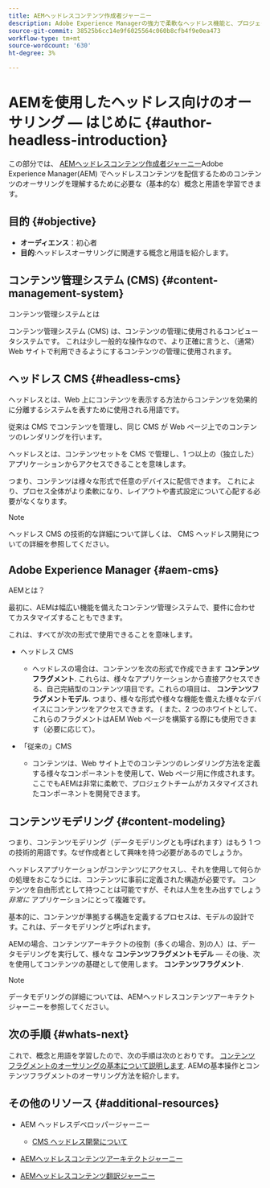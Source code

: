 ```yaml
---
title: AEMヘッドレスコンテンツ作成者ジャーニー
description: Adobe Experience Managerの強力で柔軟なヘッドレス機能と、プロジェクトのコンテンツを作成する方法の紹介です。
source-git-commit: 38525b6cc14e9f6025564c060b8cfb4f9e0ea473
workflow-type: tm+mt
source-wordcount: '630'
ht-degree: 3%

---
```


# AEMを使用したヘッドレス向けのオーサリング — はじめに {#author-headless-introduction}

この部分では、 [AEMヘッドレスコンテンツ作成者ジャーニー](overview.md)Adobe Experience Manager(AEM) でヘッドレスコンテンツを配信するためのコンテンツのオーサリングを理解するために必要な（基本的な）概念と用語を学習できます。

## 目的 {#objective}

* **オーディエンス**：初心者
* **目的**:ヘッドレスオーサリングに関連する概念と用語を紹介します。

## コンテンツ管理システム (CMS) {#content-management-system}

コンテンツ管理システムとは

コンテンツ管理システム (CMS) は、コンテンツの管理に使用されるコンピュータシステムです。 これは少し一般的な操作なので、より正確に言うと、（通常）Web サイトで利用できるようにするコンテンツの管理に使用されます。

## ヘッドレス CMS {#headless-cms}

ヘッドレスとは、Web 上にコンテンツを表示する方法からコンテンツを効果的に分離するシステムを表すために使用される用語です。

従来は CMS でコンテンツを管理し、同じ CMS が Web ページ上でのコンテンツのレンダリングを行います。

ヘッドレスとは、コンテンツセットを CMS で管理し、1 つ以上の（独立した）アプリケーションからアクセスできることを意味します。

つまり、コンテンツは様々な形式で任意のデバイスに配信できます。 これにより、プロセス全体がより柔軟になり、レイアウトや書式設定について心配する必要がなくなります。

>[!NOTE]
>
>ヘッドレス CMS の技術的な詳細について詳しくは、 CMS ヘッドレス開発についての詳細を参照してください。

## Adobe Experience Manager {#aem-cms}

AEMとは？

最初に、AEMは幅広い機能を備えたコンテンツ管理システムで、要件に合わせてカスタマイズすることもできます。

これは、すべてが次の形式で使用できることを意味します。

* ヘッドレス CMS
   * ヘッドレスの場合は、コンテンツを次の形式で作成できます **コンテンツフラグメント**.
これらは、様々なアプリケーションから直接アクセスできる、自己完結型のコンテンツ項目です。これらの項目は、 **コンテンツフラグメントモデル**.
つまり、様々な形式や様々な機能を備えた様々なデバイスにコンテンツをアクセスできます。
( また、2 つのホワイトとして、これらのフラグメントはAEM Web ページを構築する際にも使用できます（必要に応じて）。

* 「従来の」CMS
   * コンテンツは、Web サイト上でのコンテンツのレンダリング方法を定義する様々なコンポーネントを使用して、Web ページ用に作成されます。 ここでもAEMは非常に柔軟で、プロジェクトチームがカスタマイズされたコンポーネントを開発できます。

## コンテンツモデリング {#content-modeling}

つまり、コンテンツモデリング（データモデリングとも呼ばれます）はもう 1 つの技術的用語です。なぜ作成者として興味を持つ必要があるのでしょうか。

ヘッドレスアプリケーションがコンテンツにアクセスし、それを使用して何らかの処理をおこなうには、コンテンツに事前に定義された構造が必要です。 コンテンツを自由形式として持つことは可能ですが、それは人生を生み出すでしょう *非常に* アプリケーションにとって複雑です。

基本的に、コンテンツが準拠する構造を定義するプロセスは、モデルの設計です。これは、データモデリングと呼ばれます。

AEMの場合、コンテンツアーキテクトの役割（多くの場合、別の人）は、データモデリングを実行して、様々な **コンテンツフラグメントモデル**  — その後、次を使用してコンテンツの基礎として使用します。 **コンテンツフラグメント**.

>[!NOTE]
>
>データモデリングの詳細については、AEMヘッドレスコンテンツアーキテクトジャーニーを参照してください。

## 次の手順 {#whats-next}

これで、概念と用語を学習したので、次の手順は次のとおりです。 [コンテンツフラグメントのオーサリングの基本について説明します](basics.md). AEMの基本操作とコンテンツフラグメントのオーサリング方法を紹介します。

## その他のリソース {#additional-resources}

* AEM ヘッドレスデベロッパージャーニー
   * [CMS ヘッドレス開発について](/help/journey-headless/developer/learn-about.md)

* [AEMヘッドレスコンテンツアーキテクトジャーニー](/help/journey-headless/architect/overview.md)

* [AEMヘッドレスコンテンツ翻訳ジャーニー](/help/journey-headless/translation/overview.md)
